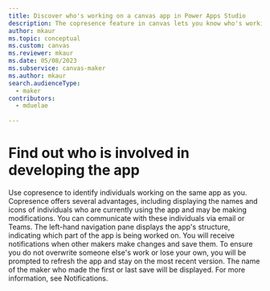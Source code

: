 ```yaml
---
title: Discover who's working on a canvas app in Power Apps Studio
description: The copresence feature in canvas lets you know who's working on the app.
author: mkaur
ms.topic: conceptual
ms.custom: canvas
ms.reviewer: mkaur
ms.date: 05/08/2023
ms.subservice: canvas-maker
ms.author: mkaur
search.audienceType: 
  - maker
contributors:
  - mduelae
  
---
```


# Find out who is involved in developing the app

Use copresence to identify individuals working on the same app as you. Copresence offers several advantages, including displaying the names and icons of individuals who are currently using the app and may be making modifications. You can communicate with these individuals via email or Teams. The left-hand navigation pane displays the app's structure, indicating which part of the app is being worked on. You will receive notifications when other makers make changes and save them. To ensure you do not overwrite someone else's work or lose your own, you will be prompted to refresh the app and stay on the most recent version. The name of the maker who made the first or last save will be displayed. For more information, see Notifications.
